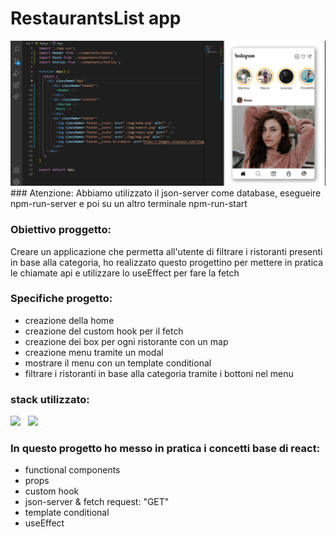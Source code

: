 # RestaurantsList app
<img src="https://github.com/SebastianHornoi/react-instagram-mini/blob/master/public/img/instagram%20app.png"/>
### Atenzione: 
Abbiamo utilizzato il json-server come database, esegueire npm-run-server e poi su un altro terminale npm-run-start

### Obiettivo proggetto: 
Creare un applicazione che permetta all'utente di filtrare i ristoranti presenti in base alla categoria, ho realizzato questo progettino 
per mettere in pratica le chiamate api e utilizzare lo useEffect per fare la fetch

### Specifiche progetto: 
- creazione della home
- creazione del custom hook per il fetch
- creazione dei box per ogni ristorante con un map
- creazione menu tramite un modal
- mostrare il menu con un template conditional
- filtrare i ristoranti in base alla categoria tramite i bottoni nel menu

### stack utilizzato:
<p>
 <img src="https://www.vectorlogo.zone/logos/reactjs/reactjs-ar21.svg" height="50" /> &nbsp
 <img src="https://www.vectorlogo.zone/logos/visualstudio_code/visualstudio_code-icon.svg" height="50" />
</p>

### In questo progetto ho messo in pratica i concetti base di react:
 * functional components
 * props
 * custom hook
 * json-server & fetch request: "GET"
 * template conditional
 * useEffect
 
                
